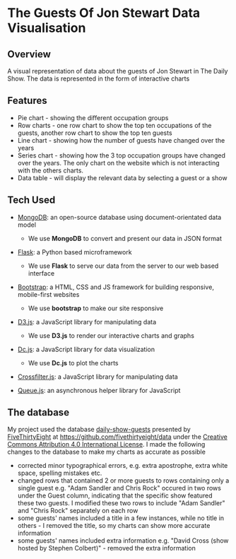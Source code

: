 # The Guests Of Jon Stewart Data Visualisation

## Overview

A visual representation of data about the guests of Jon Stewart in The Daily Show. The data is represented in the form of interactive charts

## Features

- Pie chart - showing the different occupation groups
- Row charts - one row chart to show the top ten occupations of the guests, another row chart to show the top ten guests
- Line chart - showing how the number of guests have changed over the years
- Series chart - showing how the 3 top occupation groups have changed over the years. The only chart on the website which is not interacting with the others charts.
- Data table - will display the relevant data by selecting a guest or a show

## Tech Used

- [MongoDB](https://www.mongodb.com/): an open-source database using document-orientated data model
	- We use **MongoDB** to convert and present our data in JSON format
	
- [Flask](http://flask.pocoo.org/): a Python based microframework
	- We use **Flask** to serve our data from the server to our web based interface

- [Bootstrap](http://getbootstrap.com/): a HTML, CSS and JS framework for building responsive, mobile-first websites
	- We use **bootstrap** to make our site responsive
	
- [D3.js](https://d3js.org/): a JavaScript library for manipulating data
	- We use **D3.js** to render our interactive charts and graphs
	
- [Dc.js](https://dc-js.github.io/dc.js/): a JavaScript library for data visualization 
	- We use **Dc.js** to plot the charts
	
- [Crossfilter.js](http://square.github.io/crossfilter/): a JavaScript library for manipulating data	
	
- [Queue.js](https://github.com/d3/d3-queue): an asynchronous helper library for JavaScript
	
## The database

My project used the database [daily-show-guests](https://github.com/fivethirtyeight/data/tree/master/daily-show-guests) presented by [FiveThirtyEight](http://fivethirtyeight.com/) at https://github.com/fivethirtyeight/data under the [Creative Commons Attribution 4.0 International License](https://creativecommons.org/licenses/by/4.0/).
I made the following changes to the database to make my charts as accurate as possible
- corrected minor typographical errors, e.g. extra apostrophe, extra white space, spelling mistakes etc.
- changed rows that contained 2 or more guests to rows containing only a single guest e.g. "Adam Sandler and Chris Rock" occured in two rows under the Guest column, indicating that the specific show featured these two guests. I modified these two rows to include "Adam Sandler" and "Chris Rock" separately on each row
- some guests' names included a title in a few instances, while no title in others - I removed the title, so my charts can show more accurate information
- some guests' names included extra information e.g. "David Cross (show hosted by Stephen Colbert)" - removed the extra information

